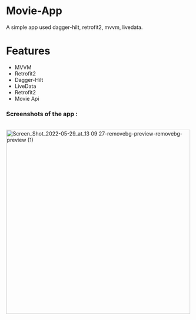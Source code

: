 # Movie-App
A simple app used dagger-hilt, retrofit2, mvvm, livedata.

# Features
- MVVM
- Retrofit2
- Dagger-Hilt
- LiveData
- Retrofit2
- Movie Api

### Screenshots of the app :
<br>
<img width="500" alt="Screen_Shot_2022-05-29_at_13 09 27-removebg-preview-removebg-preview (1)" src="https://user-images.githubusercontent.com/48391281/171006130-624b5a7d-468b-4277-8ebd-0d1563e2d281.png">
